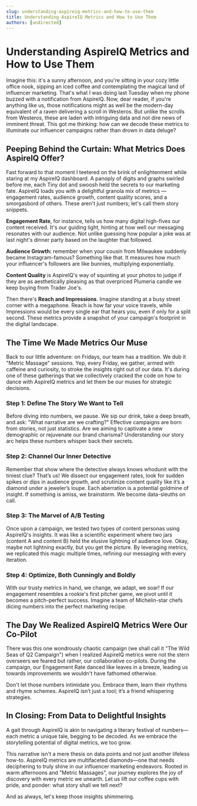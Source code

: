 ```yaml
---
slug: understanding-aspireiq-metrics-and-how-to-use-them
title: Understanding AspireIQ Metrics and How to Use Them
authors: [undirected]
---
```



# Understanding AspireIQ Metrics and How to Use Them

Imagine this: it's a sunny afternoon, and you're sitting in your cozy little office nook, sipping an iced coffee and contemplating the magical land of influencer marketing. That's what I was doing last Tuesday when my phone buzzed with a notification from AspireIQ. Now, dear reader, if you're anything like us, those notifications might as well be the modern-day equivalent of a raven delivering a scroll in Westeros. But unlike the scrolls from Westeros, these are laden with intriguing data and not dire news of imminent threat. This got me thinking: how can we decode these metrics to illuminate our influencer campaigns rather than drown in data deluge?

## Peeping Behind the Curtain: What Metrics Does AspireIQ Offer?

Fast forward to that moment I teetered on the brink of enlightenment while staring at my AspireIQ dashboard. A panoply of digits and graphs swirled before me, each Tiny dot and swoosh held the secrets to our marketing fate. AspireIQ loads you with a delightful granola mix of metrics — engagement rates, audience growth, content quality scores, and a smorgasbord of others. These aren't just numbers; let's call them story snippets.

**Engagement Rate**, for instance, tells us how many digital high-fives our content received. It's our guiding light, hinting at how well our messaging resonates with our audience. Not unlike guessing how popular a joke was at last night's dinner party based on the laughter that followed.

**Audience Growth:** remember when your cousin from Milwaukee suddenly became Instagram-famous? Something like that. It measures how much your influencer's followers are like bunnies, multiplying exponentially.

**Content Quality** is AspireIQ's way of squinting at your photos to judge if they are as aesthetically pleasing as that overpriced Plumeria candle we keep buying from Trader Joe's.

Then there's **Reach and Impressions**. Imagine standing at a busy street corner with a megaphone. Reach is how far your voice travels, while Impressions would be every single ear that hears you, even if only for a split second. These metrics provide a snapshot of your campaign's footprint in the digital landscape.

## The Time We Made Metrics Our Muse

Back to our little adventure: on Fridays, our team has a tradition. We dub it "Metric Massage" sessions. Yep, every Friday, we gather, armed with caffeine and curiosity, to stroke the insights right out of our data. It's during one of these gatherings that we collectively cracked the code on how to dance with AspireIQ metrics and let them be our muses for strategic decisions.

### Step 1: Define The Story We Want to Tell

Before diving into numbers, we pause. We sip our drink, take a deep breath, and ask: "What narrative are we crafting?" Effective campaigns are born from stories, not just statistics. Are we aiming to captivate a new demographic or rejuvenate our brand charisma? Understanding our story arc helps these numbers whisper back their secrets.

### Step 2: Channel Our Inner Detective

Remember that show where the detective always knows whodunit with the tiniest clue? That’s us! We dissect our engagement rates, look for sudden spikes or dips in audience growth, and scrutinize content quality like it’s a diamond under a jeweler’s loupe. Each aberration is a potential goldmine of insight. If something is amiss, we brainstorm. We become data-sleuths on call.

### Step 3: The Marvel of A/B Testing

Once upon a campaign, we tested two types of content personas using AspireIQ's insights. It was like a scientific experiment where two jars (content A and content B) held the elusive lightning of audience love. Okay, maybe not lightning exactly, but you get the picture. By leveraging metrics, we replicated this magic multiple times, refining our messaging with every iteration.

### Step 4: Optimize, Both Cunningly and Boldly

With our trusty metrics in hand, we change, we adapt, we soar! If our engagement resembles a rookie's first pitcher game, we pivot until it becomes a pitch-perfect success. Imagine a team of Michelin-star chefs dicing numbers into the perfect marketing recipe. 

## The Day We Realized AspireIQ Metrics Were Our Co-Pilot

There was this one wondrously chaotic campaign (we shall call it "The Wild Seas of Q2 Campaign") when I realized AspireIQ metrics were not the stern overseers we feared but rather, our collaborative co-pilots. During the campaign, our Engagement Rate danced like leaves in a breeze, leading us towards improvements we wouldn't have fathomed otherwise. 

Don't let those numbers intimidate you. Embrace them, learn their rhythms and rhyme schemes. AspireIQ isn’t just a tool; it’s a friend whispering strategies.

## In Closing: From Data to Delightful Insights

A gait through AspireIQ is akin to navigating a literary festival of numbers—each metric a unique tale, begging to be decoded. As we embrace the storytelling potential of digital metrics, we too grow. 

This narrative isn't a mere thesis on data points and not just another lifeless how-to. AspireIQ metrics are multifaceted diamonds—one that needs deciphering to truly shine in our influencer marketing endeavors. Rooted in warm afternoons and "Metric Massages", our journey explores the joy of discovery with every metric we unearth. Let us lift our coffee cups with pride, and ponder: what story shall we tell next?

And as always, let's keep those insights shimmering.